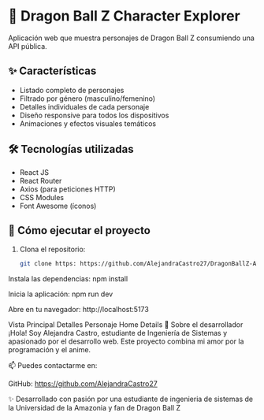 # 🐉 Dragon Ball Z Character Explorer

Aplicación web que muestra personajes de Dragon Ball Z consumiendo una API pública.

## ✨ Características

- Listado completo de personajes
- Filtrado por género (masculino/femenino)
- Detalles individuales de cada personaje
- Diseño responsive para todos los dispositivos
- Animaciones y efectos visuales temáticos

## 🛠 Tecnologías utilizadas

- React JS
- React Router
- Axios (para peticiones HTTP)
- CSS Modules
- Font Awesome (íconos)

## 🚀 Cómo ejecutar el proyecto

1. Clona el repositorio:
   ```bash
   git clone https: https://github.com/AlejandraCastro27/DragonBallZ-API.git
Instala las dependencias:
npm install

Inicia la aplicación:
npm run dev

Abre en tu navegador:
http://localhost:5173

Vista Principal	Detalles Personaje
Home	Details
🌟 Sobre el desarrollador
¡Hola! Soy Alejandra Castro, estudiante de Ingeniería de Sistemas y apasionado por el desarrollo web. Este proyecto combina mi amor por la programación y el anime.

📫 Puedes contactarme en:

GitHub: https://github.com/AlejandraCastro27



✨ Desarrollado con pasión por una estudiante de ingenieria de sistemas de la Universidad de la Amazonia y fan de Dragon Ball Z


